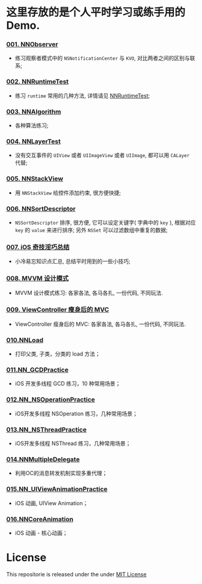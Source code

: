 # 这里存放的是个人平时学习或练手用的 Demo.

### [001. NNObserver](https://github.com/liuzhongning/NNLearn/tree/master/001.%20NNObserver)

- 练习观察者模式中的 `NSNotificationCenter` 与 `KVO`, 对比两者之间的区别与联系;


### [002. NNRuntimeTest](https://github.com/liuzhongning/NNLearn/tree/master/002.%20NNRuntimeTest)

- 练习 `runtime` 常用的几种方法, 详情请见 [NNRuntimeTest](https://github.com/liuzhongning/NNLearn/tree/master/002.%20NNRuntimeTest);

### [003. NNAlgorithm](https://github.com/liuzhongning/NNLearn/tree/master/003.%20NNAlgorithm)

- 各种算法练习;

### [004. NNLayerTest](https://github.com/liuzhongning/NNLearn/tree/master/004.%20NNLayerTest)

- 没有交互事件的 `UIView` 或者 `UIImageView` 或者 `UIImage`, 都可以用 `CALayer` 代替;

### [005. NNStackView](https://github.com/liuzhongning/NNLearn/tree/master/005.%20NNStackView)

- 用 `NNStackView` 给控件添加约束, 很方便快捷;

### [006. NNSortDescriptor](https://github.com/liuzhongning/NNLearn/tree/master/006.%20NNSortDescriptor)

- `NSSortDescriptor` 排序, 很方便, 它可以设定关键字( 字典中的 `key` ), 根据对应 `key` 的 `value` 来进行排序; 另外 `NSSet` 可以过滤数组中重复的数据;

### [007. iOS 奇技淫巧总结](https://github.com/liuzhongning/NNLearn/tree/master/007.iOS%20奇技淫巧总结)

- 小冷易忘知识点汇总, 总结平时用到的一些小技巧;

### [008. MVVM 设计模式](https://github.com/liuzhongning/NNLearn/tree/master/008.MVVMDemo)

- MVVM 设计模式练习: 各家各法, 各马各扎, 一份代码, 不同玩法.

### [009. ViewController 瘦身后的 MVC](https://github.com/liuzhongning/NNLearn/tree/master/009.MVCDemo)

- ViewController 瘦身后的 MVC: 各家各法, 各马各扎, 一份代码, 不同玩法.

### [010.NNLoad](https://github.com/liuzhongning/NNLearn/tree/master/010.NNLoad)

- 打印父类, 子类，分类的 load 方法；

### [011.NN_GCDPractice](https://github.com/liuzhongning/NNLearn/tree/master/011.NN_GCDPractice)

- iOS 开发多线程 GCD 练习，10 种常用场景；

### [012.NN_NSOperationPractice](https://github.com/liuzhongning/NNLearn/tree/master/012.NN_NSOperationPractice)

- iOS开发多线程 NSOperation 练习，几种常用场景；

### [013.NN_NSThreadPractice](https://github.com/liuzhongning/NNLearn/tree/master/013.NN_NSThreadPractice)

- iOS开发多线程 NSThread 练习，几种常用场景；

### [014.NNMultipleDelegate](https://github.com/liuzhongning/NNLearn/tree/master/014.NNMultipleDelegate)

- 利用OC的消息转发机制实现多重代理；

### [015.NN_UIViewAnimationPractice](https://github.com/liuzhongning/NNLearn/tree/master/015.NN_UIViewAnimationPractice)

- iOS 动画, UIView Animation；

### [016.NNCoreAnimation](https://github.com/liuzhongning/NNLearn/tree/master/016.NNCoreAnimation)

- iOS 动画 - 核心动画；


# License

This repositorie is released under the under [MIT License](https://github.com/liuzhongning/NNLearn/blob/master/LICENSE)
